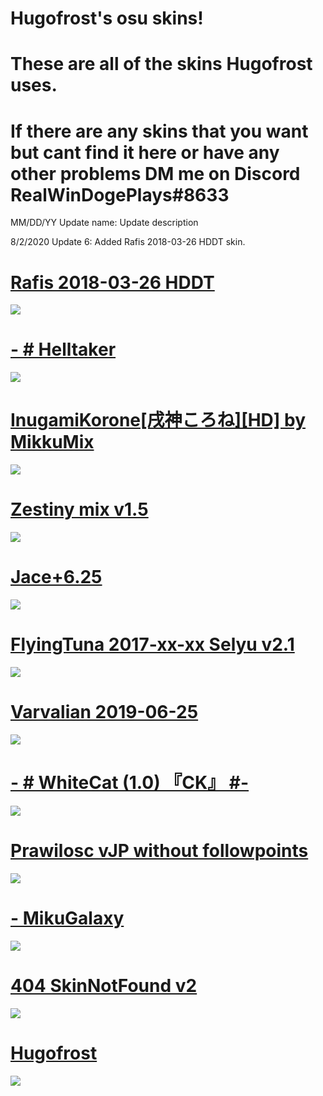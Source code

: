 # Hugofrost's osu skins!
# These are all of the skins Hugofrost uses.
# If there are any skins that you want but cant find it here or have any other problems DM me on Discord RealWinDogePlays#8633

MM/DD/YY Update name: Update description

8/2/2020 Update 6: Added Rafis 2018-03-26 HDDT skin.

# [Rafis 2018-03-26 HDDT](https://drive.google.com/drive/folders/1EovM6xUynkv78pPHtYT1_jq0y5aI4rsS)
![](https://cdn.discordapp.com/attachments/713023339807113267/739424402453823528/screenshot145.jpg)

# [- # Helltaker](https://drive.google.com/file/d/1LGPvqRAj7lMp2ylJbNuytv9YNwOFamv_/view)
![](https://cdn.discordapp.com/attachments/713023339807113267/734728717519028306/screenshot135.jpg)

# [InugamiKorone[戌神ころね][HD] by MikkuMix](https://drive.google.com/file/d/1-coCgrM_h5WvXE1NvUqHEPRgBQHXHRkq/view)
![](https://cdn.discordapp.com/attachments/713023339807113267/722058519804641320/screenshot100.jpg)

# [Zestiny mix v1.5](https://skins.osuck.net/index.php?newsid=520)
![](https://akatsuki.pw/ss/J43ULE3R.png)

# [Jace+6.25](http://puu.sh/FM1ks/263dae1cda.osk)
![](https://osu.ppy.sh/ss/14989089/f082)

# [FlyingTuna 2017-xx-xx Selyu v2.1](https://circle-people.com/wp-content/Skins/FlyingTuna/FlyingTuna%202017-xx-xx%20Selyu%20v2.1.osk)
![](https://osu.ppy.sh/ss/14989094/ed8b)

# [Varvalian 2019-06-25](https://osuskins.net/skin/vjUqKOh)
![](https://osu.ppy.sh/ss/14989112/62ef)

# [-        # WhiteCat (1.0) 『CK』 #-](https://skins.osuck.net/index.php?newsid=1107)
![](https://osu.ppy.sh/ss/14989148/041b)

# [Prawilosc vJP without followpoints](https://drive.google.com/file/d/10DjbX8LrEobIC7KhxzJ--2ScWEvx06K_/view?usp=sharing)
![](https://osu.ppy.sh/ss/14989154/f2e0)

# [- MikuGalaxy](http://www.mediafire.com/file/dmh71kd189b03s7/-_MikuGalaxy.osk/file)
![](https://osu.ppy.sh/ss/14998031/212f)

# [404 SkinNotFound v2](https://drive.google.com/file/d/1FMltv1fmzkYLbUqORRVGfbrTXnRH32No/view)
![](https://osu.ppy.sh/ss/15010270/69cc)

# [Hugofrost](https://mega.nz/#!EF5XSAaS!Wmb2ujKiJT-O-8sxB-sjEcMZzjBuHj3jLc6hxFsalAc)
![](https://osu.ppy.sh/ss/15010290/872b)

